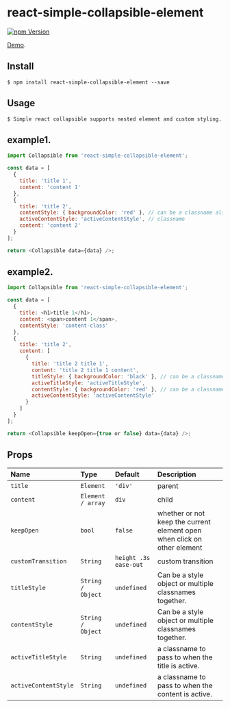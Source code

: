 # react-simple-collapsible-element

[![npm Version](https://image.ibb.co/fU7OeK/We_Chat_Screenshot_20180929205959.png)](https://www.npmjs.com/package/react-simple-collapsible-element)

[Demo](http://dashing-attention.surge.sh/).

## Install

```
$ npm install react-simple-collapsible-element --save
```

## Usage

```
$ Simple react collapsible supports nested element and custom styling.
```

## example1.

```js
import Collapsible from 'react-simple-collapsible-element';

const data = [
  {
    title: 'title 1',
    content: 'content 1'
  },
  {
    title: 'title 2',
    contentStyle: { backgroundColor: 'red' }, // can be a classname also.
    activeContentStyle: 'activeContentStyle', // classname
    content: 'content 2'
  }
];

return <Collapsible data={data} />;
```

## example2.

```js
import Collapsible from 'react-simple-collapsible-element';

const data = [
  {
    title: <h1>title 1</h1>,
    content: <span>content 1</span>,
    contentStyle: 'content-class'
  },
  {
    title: 'title 2',
    content: [
      {
        title: 'title 2 title 1',
        content: 'title 2 title 1 content',
        titleStyle: { backgroundColor: 'black' }, // can be a classname also.
        activeTitleStyle: 'activeTitleStyle',
        contentStyle: { backgroundColor: 'red' }, // can be a classname also.
        activeContentStyle: 'activeContentStyle'
      }
    ]
  }
];

return <Collapsible keepOpen={true or false} data={data} />;
```

## Props

| Name                 | Type              | Default               | Description                                                              |
| :------------------- | :---------------- | :-------------------- | :----------------------------------------------------------------------- |
| `title`              | `Element`         | `'div'`               | parent                                                                   |
| `content`            | `Element / array` | `div`                 | child                                                                    |
| `keepOpen`           | `bool`            | `false`               | whether or not keep the current element open when click on other element |
| `customTransition`   | `String`          | `height .3s ease-out` | custom transition                                                        |
| `titleStyle`         | `String / Object` | `undefined`           | Can be a style object or multiple classnames together.                   |
| `contentStyle`       | `String / Object` | `undefined`           | Can be a style object or multiple classnames together.                   |
| `activeTitleStyle`   | `String`          | `undefined`           | a classname to pass to when the title is active.                         |
| `activeContentStyle` | `String`          | `undefined`           | a classname to pass to when the content is active.                       |
